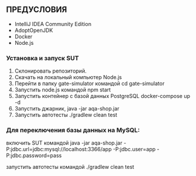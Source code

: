 ## ПРЕДУСЛОВИЯ

* IntelliJ IDEA Community Edition
* AdoptOpenJDK 
* Docker
* Node.js

### Установка и запуск SUT

1. Склонировать репозиторий.
2. Скачать на локальный компьютер Node.js
3. Перейти в папку gate-simulator командой cd gate-simulator
4. Запустить node.js командой npm start
5. Запуcтить контейнер с базой данных PostgreSQL docker-compose up -d
6. Запустить джарник, java -jar aqa-shop.jar 
7. Запустить автотесты ./gradlew clean test

### Для переключения базы данных на MySQL:

включить SUT командой java -jar aqa-shop.jar -P:jdbc.url=jdbc:mysql://localhost:3366/app -P:jdbc.user=app -P:jdbc.password=pass

запустить автотесты командой
./gradlew clean test 
